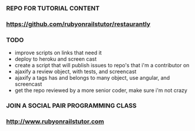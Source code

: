 ### REPO FOR TUTORIAL CONTENT 

### https://github.com/rubyonrailstutor/restaurantly

### TODO

- improve scripts on links that need it
- deploy to heroku and screen cast
- create a script that will publish issues to repo's that i'm a contributor on
- ajaxify a review object, with tests, and screencast
- ajaxify a tags has and belongs to many object, use angular, and screencast
- get the repo reviewed by a more senior coder, make sure i'm not crazy

### JOIN A SOCIAL PAIR PROGRAMMING CLASS

### http://www.rubyonrailstutor.com
